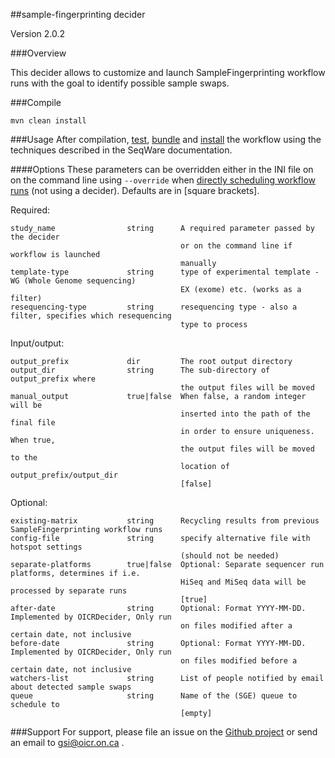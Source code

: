 ##sample-fingerprinting decider

Version 2.0.2

###Overview

This decider allows to customize and launch SampleFingerprinting workflow runs with the goal
to identify possible sample swaps.

###Compile

```
mvn clean install
```

###Usage
After compilation, [test](http://seqware.github.io/docs/3-getting-started/developer-tutorial/#testing-the-workflow), [bundle](http://seqware.github.io/docs/3-getting-started/developer-tutorial/#packaging-the-workflow-into-a-workflow-bundle) and [install](http://seqware.github.io/docs/3-getting-started/admin-tutorial/#how-to-install-a-workflow) the workflow using the techniques described in the SeqWare documentation.

####Options
These parameters can be overridden either in the INI file on on the command line using `--override` when [directly scheduling workflow runs](http://seqware.github.io/docs/3-getting-started/user-tutorial/#listing-available-workflows-and-their-parameters) (not using a decider). Defaults are in [square brackets].

Required:

    study_name                string      A required parameter passed by the decider
                                          or on the command line if workflow is launched
                                          manually
    template-type             string      type of experimental template - WG (Whole Genome sequencing)
                                          EX (exome) etc. (works as a filter)
    resequencing-type         string      resequencing type - also a filter, specifies which resequencing
                                          type to process

Input/output:

    output_prefix             dir         The root output directory
    output_dir                string      The sub-directory of output_prefix where 
                                          the output files will be moved
    manual_output             true|false  When false, a random integer will be 
                                          inserted into the path of the final file 
                                          in order to ensure uniqueness. When true,
                                          the output files will be moved to the 
                                          location of output_prefix/output_dir
                                          [false]

Optional:

    existing-matrix           string      Recycling results from previous SampleFingerprinting workflow runs
    config-file               string      specify alternative file with hotspot settings 
                                          (should not be needed)
    separate-platforms        true|false  Optional: Separate sequencer run platforms, determines if i.e.
                                          HiSeq and MiSeq data will be processed by separate runs 
                                          [true]
    after-date                string      Optional: Format YYYY-MM-DD. Implemented by OICRDecider, Only run
                                          on files modified after a certain date, not inclusive
    before-date               string      Optional: Format YYYY-MM-DD. Implemented by OICRDecider, Only run
                                          on files modified before a certain date, not inclusive
    watchers-list             string      List of people notified by email about detected sample swaps
    queue                     string      Name of the (SGE) queue to schedule to 
                                          [empty]


###Support
For support, please file an issue on the [Github project](https://github.com/oicr-gsi) or send an email to gsi@oicr.on.ca .
